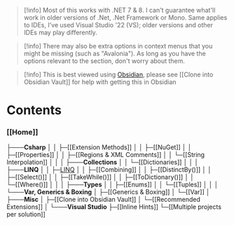 
> [!info] Most of this works with .NET 7 & 8. I can't guarantee what'll work in older versions of .Net, .Net Framework or Mono. Same applies to IDEs, I’ve used Visual Studio '22 (VS); older versions and other IDEs may play differently.

> [!info] There may also be extra options in context menus that you might be missing (such as "Avalonia"). As long as you have the options relevant to the section, don't worry about them.

> [!info] This is best viewed using [Obsidian](https://obsidian.md/), please see [[Clone into Obsidian Vault]] for help with getting this in Obsidian
# Contents
### [[Home]]
├───**Csharp**
│      │   ├─[[Extension Methods]]
│      │   ├─[[NuGet]]
│      │   ├─[[Properties]]
│      │   ├─[[Regions & XML Comments]]
│      │   └─[[String Interpolation]]
│      │
│      ├───**Collections**
│      │       └─[[Dictionaries]]
│      │
│      ├───**LINQ**
│      │       ├─[LINQ](_LINQ)
│      │       ├─[[Combining]]
│      │       ├─[[DistinctBy()]]
│      │       ├─[[Select()]]
│      │       ├─[[TakeWhile()]]
│      │       ├─[[ToDictionary()]]
│      │       └─[[Where()]]
│      │
│      ├───**Types**
│      │       ├─[[Enums]]
│      │       └─[[Tuples]]
│      │
│      └───**Var, Generics & Boxing**
│             ├─[[Generics & Boxing]]
│             └─[[Var]]
│
├───**Misc**
│       ├─[[Clone into Obsidian Vault]]
│       └─[[Recommended Extensions]]
│
└───**Visual Studio**
		├─[[Inline Hints]]
        └─[[Multiple projects per solution]]

